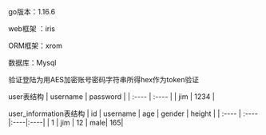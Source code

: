 go版本：1.16.6

web框架 ：iris

ORM框架：xrom

数据库：Mysql

验证登陆为用AES加密账号密码字符串所得hex作为token验证

user表结构
|  username   | password  |
|  :----  | :----  |
|  jim  | 1234  |

user_information表结构
|  id   | username  |  age  | gender  | height |
|  :----  | :----  |:----|:----|
|  1  | jim | 12 | male| 165|


